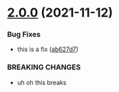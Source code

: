 # [2.0.0](https://github.com/gforti/doc-samples/compare/v1.1.0...v2.0.0) (2021-11-12)


### Bug Fixes

* this is a fix ([ab627d7](https://github.com/gforti/doc-samples/commit/ab627d71078dfb9e70eaf1823a24424e6fe63e61))


### BREAKING CHANGES

* uh oh this breaks
